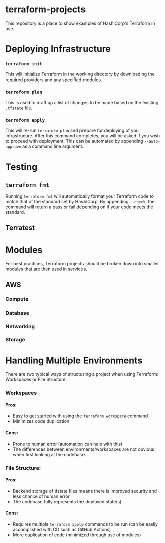# terraform-projects
This repository is a place to show examples of HashiCorp's Terraform in use.

# Deploying Infrastructure

### `terraform init`
This will initialize Terraform in the working directory by downloading the required providers and any specified modules. 

### `terraform plan`
This is used to draft up a list of changes to be made based on the existing `.tfstate` file. 

### `terraform apply`
This will re-run `terraform plan` and prepare for deploying of you infrastrucure. After this 
command completes, you will be asked if you wish to proceed with deployment. This can be automated 
by appending `--auto-approve` as a command line argument.

# Testing

## `terraform fmt`
Running `terraform fmt` will automatically format your Terraform code to match that of the standard set
by HashiCorp. By appending `--check`, the command will return a pass or fail depending on if your code
meets the standard.

## Terratest

# Modules
For best practices, Terraform projects should be broken down into smaller modules that are then used
in services.

## AWS

### Compute

### Database

### Networking

### Storage

# Handling Multiple Environments
There are two typical ways of structuring a project when using Terraform: Workspaces or File Structure.

### Workspaces
#### Pros:
- Easy to get started with using the `terraform workspace` command
- Minimizes code duplication

#### Cons:
- Prone to human error (automation can help with this)
- The differences between environments/workspaces are not obvious when first looking at the codebase.

### File Structure:
#### Pros: 
- Backend storage of tfstate files means there is improved security and less chance of human error
- The codebase fully represents the deployed state(s)

#### Cons:
- Requires multiple `terraform apply` commands to be run (can be easily accomplished with CD such as GitHub Actions)
- More duplication of code (minimized through use of modules)
